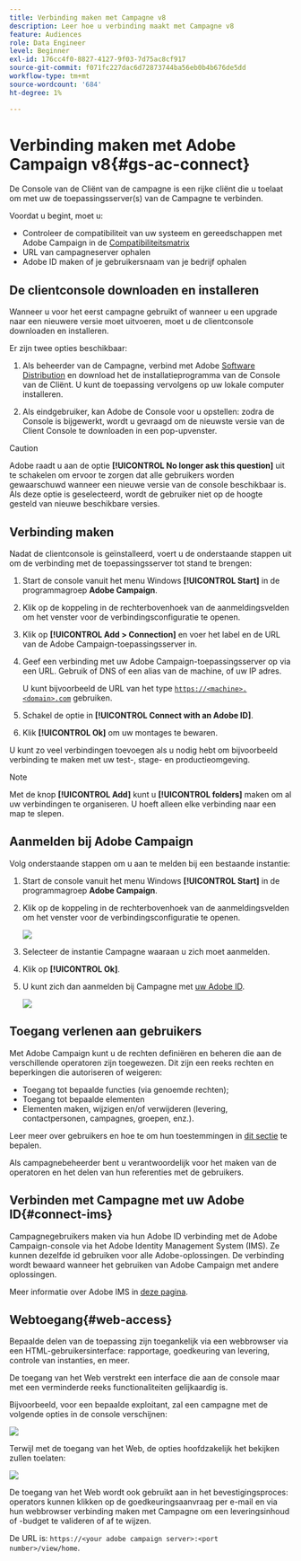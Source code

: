 ```yaml
---
title: Verbinding maken met Campagne v8
description: Leer hoe u verbinding maakt met Campagne v8
feature: Audiences
role: Data Engineer
level: Beginner
exl-id: 176cc4f0-8827-4127-9f03-7d75ac8cf917
source-git-commit: f071fc227dac6d72873744ba56eb0b4b676de5dd
workflow-type: tm+mt
source-wordcount: '684'
ht-degree: 1%

---
```


# Verbinding maken met Adobe Campaign v8{#gs-ac-connect}

De Console van de Cliënt van de campagne is een rijke cliënt die u toelaat om met uw de toepassingsserver(s) van de Campagne te verbinden.

Voordat u begint, moet u:

* Controleer de compatibiliteit van uw systeem en gereedschappen met Adobe Campaign in de [Compatibiliteitsmatrix](compatibility-matrix.md)
* URL van campagneserver ophalen
* Adobe ID maken of je gebruikersnaam van je bedrijf ophalen

## De clientconsole downloaden en installeren

Wanneer u voor het eerst campagne gebruikt of wanneer u een upgrade naar een nieuwere versie moet uitvoeren, moet u de clientconsole downloaden en installeren.

Er zijn twee opties beschikbaar:

1. Als beheerder van de Campagne, verbind met Adobe [Software Distribution](https://experience.adobe.com/#/downloads/content/software-distribution/en/campaign.html) en download het de installatieprogramma van de Console van de Cliënt. U kunt de toepassing vervolgens op uw lokale computer installeren.

1. Als eindgebruiker, kan Adobe de Console voor u opstellen: zodra de Console is bijgewerkt, wordt u gevraagd om de nieuwste versie van de Client Console te downloaden in een pop-upvenster.

>[!CAUTION]
>
>Adobe raadt u aan de optie **[!UICONTROL No longer ask this question]** uit te schakelen om ervoor te zorgen dat alle gebruikers worden gewaarschuwd wanneer een nieuwe versie van de console beschikbaar is.  Als deze optie is geselecteerd, wordt de gebruiker niet op de hoogte gesteld van nieuwe beschikbare versies.

## Verbinding maken

Nadat de clientconsole is geïnstalleerd, voert u de onderstaande stappen uit om de verbinding met de toepassingsserver tot stand te brengen:

1. Start de console vanuit het menu Windows **[!UICONTROL Start]** in de programmagroep **Adobe Campaign**.

1. Klik op de koppeling in de rechterbovenhoek van de aanmeldingsvelden om het venster voor de verbindingsconfiguratie te openen.

1. Klik op **[!UICONTROL Add > Connection]** en voer het label en de URL van de Adobe Campaign-toepassingsserver in.

1. Geef een verbinding met uw Adobe Campaign-toepassingsserver op via een URL. Gebruik of DNS of een alias van de machine, of uw IP adres.

   U kunt bijvoorbeeld de URL van het type [`https://<machine>.<domain>.com`](https://myserver.adobe.com) gebruiken.

1. Schakel de optie  in **[!UICONTROL Connect with an Adobe ID]**.

1. Klik **[!UICONTROL Ok]** om uw montages te bewaren.

U kunt zo veel verbindingen toevoegen als u nodig hebt om bijvoorbeeld verbinding te maken met uw test-, stage- en productieomgeving.

>[!NOTE]
>
>Met de knop **[!UICONTROL Add]** kunt u **[!UICONTROL folders]** maken om al uw verbindingen te organiseren. U hoeft alleen elke verbinding naar een map te slepen.

## Aanmelden bij Adobe Campaign

Volg onderstaande stappen om u aan te melden bij een bestaande instantie:

1. Start de console vanuit het menu Windows **[!UICONTROL Start]** in de programmagroep **Adobe Campaign**.

1. Klik op de koppeling in de rechterbovenhoek van de aanmeldingsvelden om het venster voor de verbindingsconfiguratie te openen.

   ![](assets/connectToCampaign.png)

1. Selecteer de instantie Campagne waaraan u zich moet aanmelden.

1. Klik op **[!UICONTROL Ok]**.

1. U kunt zich dan aanmelden bij Campagne met [uw Adobe ID](#connect-ims).

   ![](assets/adobeID.png)

## Toegang verlenen aan gebruikers

Met Adobe Campaign kunt u de rechten definiëren en beheren die aan de verschillende operatoren zijn toegewezen. Dit zijn een reeks rechten en beperkingen die autoriseren of weigeren:

* Toegang tot bepaalde functies (via genoemde rechten);
* Toegang tot bepaalde elementen
* Elementen maken, wijzigen en/of verwijderen (levering, contactpersonen, campagnes, groepen, enz.).

Leer meer over gebruikers en hoe te om hun toestemmingen in [dit sectie](permissions.md) te bepalen.

Als campagnebeheerder bent u verantwoordelijk voor het maken van de operatoren en het delen van hun referenties met de gebruikers.

## Verbinden met Campagne met uw Adobe ID{#connect-ims}

Campagnegebruikers maken via hun Adobe ID verbinding met de Adobe Campaign-console via het Adobe Identity Management System (IMS). Ze kunnen dezelfde id gebruiken voor alle Adobe-oplossingen. De verbinding wordt bewaard wanneer het gebruiken van Adobe Campaign met andere oplossingen.

Meer informatie over Adobe IMS in [deze pagina](https://helpx.adobe.com/enterprise/using/identity.html).

## Webtoegang{#web-access}

Bepaalde delen van de toepassing zijn toegankelijk via een webbrowser via een HTML-gebruikersinterface: rapportage, goedkeuring van levering, controle van instanties, en meer.

De toegang van het Web verstrekt een interface die aan de console maar met een verminderde reeks functionaliteiten gelijkaardig is.

Bijvoorbeeld, voor een bepaalde exploitant, zal een campagne met de volgende opties in de console verschijnen:

![](assets/campaign-from-console.png)

Terwijl met de toegang van het Web, de opties hoofdzakelijk het bekijken zullen toelaten:

![](assets/campaign-from-web.png)

De toegang van het Web wordt ook gebruikt aan in het bevestigingsproces: operators kunnen klikken op de goedkeuringsaanvraag per e-mail en via hun webbrowser verbinding maken met Campagne om een leveringsinhoud of -budget te valideren of af te wijzen.

De URL is:  `https://<your adobe campaign server>:<port number>/view/home`.
